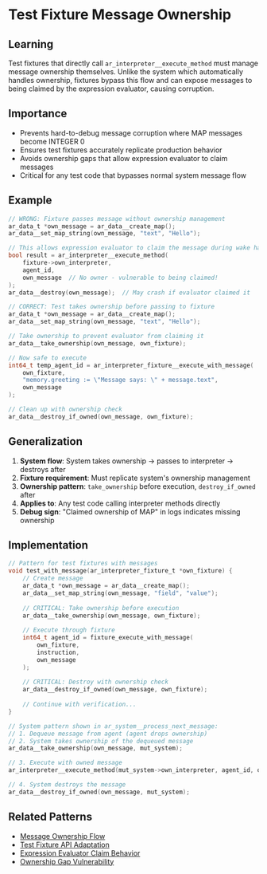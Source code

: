 # Test Fixture Message Ownership

## Learning
Test fixtures that directly call `ar_interpreter__execute_method` must manage message ownership themselves. Unlike the system which automatically handles ownership, fixtures bypass this flow and can expose messages to being claimed by the expression evaluator, causing corruption.

## Importance
- Prevents hard-to-debug message corruption where MAP messages become INTEGER 0
- Ensures test fixtures accurately replicate production behavior
- Avoids ownership gaps that allow expression evaluator to claim messages
- Critical for any test code that bypasses normal system message flow

## Example
```c
// WRONG: Fixture passes message without ownership management
ar_data_t *own_message = ar_data__create_map();
ar_data__set_map_string(own_message, "text", "Hello");

// This allows expression evaluator to claim the message during wake handling
bool result = ar_interpreter__execute_method(
    fixture->own_interpreter,
    agent_id,
    own_message  // No owner - vulnerable to being claimed!
);
ar_data__destroy(own_message);  // May crash if evaluator claimed it

// CORRECT: Test takes ownership before passing to fixture
ar_data_t *own_message = ar_data__create_map();
ar_data__set_map_string(own_message, "text", "Hello");

// Take ownership to prevent evaluator from claiming it
ar_data__take_ownership(own_message, own_fixture);

// Now safe to execute
int64_t temp_agent_id = ar_interpreter_fixture__execute_with_message(
    own_fixture,
    "memory.greeting := \"Message says: \" + message.text",
    own_message
);

// Clean up with ownership check
ar_data__destroy_if_owned(own_message, own_fixture);
```

## Generalization
1. **System flow**: System takes ownership → passes to interpreter → destroys after
2. **Fixture requirement**: Must replicate system's ownership management
3. **Ownership pattern**: `take_ownership` before execution, `destroy_if_owned` after
4. **Applies to**: Any test code calling interpreter methods directly
5. **Debug sign**: "Claimed ownership of MAP" in logs indicates missing ownership

## Implementation
```c
// Pattern for test fixtures with messages
void test_with_message(ar_interpreter_fixture_t *own_fixture) {
    // Create message
    ar_data_t *own_message = ar_data__create_map();
    ar_data__set_map_string(own_message, "field", "value");
    
    // CRITICAL: Take ownership before execution
    ar_data__take_ownership(own_message, own_fixture);
    
    // Execute through fixture
    int64_t agent_id = fixture_execute_with_message(
        own_fixture, 
        instruction, 
        own_message
    );
    
    // CRITICAL: Destroy with ownership check
    ar_data__destroy_if_owned(own_message, own_fixture);
    
    // Continue with verification...
}

// System pattern shown in ar_system__process_next_message:
// 1. Dequeue message from agent (agent drops ownership)
// 2. System takes ownership of the dequeued message
ar_data__take_ownership(own_message, mut_system);

// 3. Execute with owned message
ar_interpreter__execute_method(mut_system->own_interpreter, agent_id, own_message);

// 4. System destroys the message
ar_data__destroy_if_owned(own_message, mut_system);
```

## Related Patterns
- [Message Ownership Flow](message-ownership-flow.md)
- [Test Fixture API Adaptation](test-fixture-api-adaptation.md)
- [Expression Evaluator Claim Behavior](expression-evaluator-claim-behavior.md)
- [Ownership Gap Vulnerability](ownership-gap-vulnerability.md)